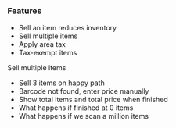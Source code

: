 ### Features

- Sell an item reduces inventory
- Sell multiple items
- Apply area tax
- Tax-exempt items 

Sell multiple items
- Sell 3 items on happy path
- Barcode not found, enter price manually
- Show total items and total price when finished
- What happens if finished at 0 items
- What happens if we scan a million items 
